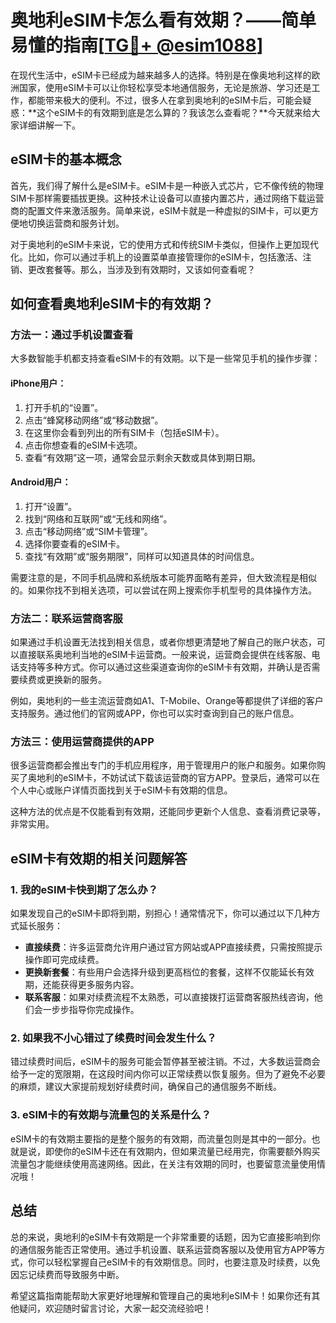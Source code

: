 # 奥地利eSIM卡怎么看有效期？——简单易懂的指南[[TG💪+ @esim1088](https://t.me/s/esim1088)]

在现代生活中，eSIM卡已经成为越来越多人的选择。特别是在像奥地利这样的欧洲国家，使用eSIM卡可以让你轻松享受本地通信服务，无论是旅游、学习还是工作，都能带来极大的便利。不过，很多人在拿到奥地利的eSIM卡后，可能会疑惑：**这个eSIM卡的有效期到底是怎么算的？我该怎么查看呢？**今天就来给大家详细讲解一下。

## eSIM卡的基本概念

首先，我们得了解什么是eSIM卡。eSIM卡是一种嵌入式芯片，它不像传统的物理SIM卡那样需要插拔更换。这种技术让设备可以直接内置芯片，通过网络下载运营商的配置文件来激活服务。简单来说，eSIM卡就是一种虚拟的SIM卡，可以更方便地切换运营商和服务计划。

对于奥地利的eSIM卡来说，它的使用方式和传统SIM卡类似，但操作上更加现代化。比如，你可以通过手机上的设置菜单直接管理你的eSIM卡，包括激活、注销、更改套餐等。那么，当涉及到有效期时，又该如何查看呢？

## 如何查看奥地利eSIM卡的有效期？

### 方法一：通过手机设置查看

大多数智能手机都支持查看eSIM卡的有效期。以下是一些常见手机的操作步骤：

#### iPhone用户：
1. 打开手机的“设置”。
2. 点击“蜂窝移动网络”或“移动数据”。
3. 在这里你会看到列出的所有SIM卡（包括eSIM卡）。
4. 点击你想查看的eSIM卡选项。
5. 查看“有效期”这一项，通常会显示剩余天数或具体到期日期。

#### Android用户：
1. 打开“设置”。
2. 找到“网络和互联网”或“无线和网络”。
3. 点击“移动网络”或“SIM卡管理”。
4. 选择你要查看的eSIM卡。
5. 查找“有效期”或“服务期限”，同样可以知道具体的时间信息。

需要注意的是，不同手机品牌和系统版本可能界面略有差异，但大致流程是相似的。如果你找不到相关选项，可以尝试在网上搜索你手机型号的具体操作方法。

### 方法二：联系运营商客服

如果通过手机设置无法找到相关信息，或者你想更清楚地了解自己的账户状态，可以直接联系奥地利当地的eSIM卡运营商。一般来说，运营商会提供在线客服、电话支持等多种方式。你可以通过这些渠道查询你的eSIM卡有效期，并确认是否需要续费或更换新的服务。

例如，奥地利的一些主流运营商如A1、T-Mobile、Orange等都提供了详细的客户支持服务。通过他们的官网或APP，你也可以实时查询到自己的账户信息。

### 方法三：使用运营商提供的APP

很多运营商都会推出专门的手机应用程序，用于管理用户的账户和服务。如果你购买了奥地利的eSIM卡，不妨试试下载该运营商的官方APP。登录后，通常可以在个人中心或账户详情页面找到关于eSIM卡有效期的信息。

这种方法的优点是不仅能看到有效期，还能同步更新个人信息、查看消费记录等，非常实用。

## eSIM卡有效期的相关问题解答

### 1. 我的eSIM卡快到期了怎么办？

如果发现自己的eSIM卡即将到期，别担心！通常情况下，你可以通过以下几种方式延长服务：

- **直接续费**：许多运营商允许用户通过官方网站或APP直接续费，只需按照提示操作即可完成续费。
- **更换新套餐**：有些用户会选择升级到更高档位的套餐，这样不仅能延长有效期，还能获得更多服务内容。
- **联系客服**：如果对续费流程不太熟悉，可以直接拨打运营商客服热线咨询，他们会一步步指导你完成操作。

### 2. 如果我不小心错过了续费时间会发生什么？

错过续费时间后，eSIM卡的服务可能会暂停甚至被注销。不过，大多数运营商会给予一定的宽限期，在这段时间内你可以正常续费以恢复服务。但为了避免不必要的麻烦，建议大家提前规划好续费时间，确保自己的通信服务不断线。

### 3. eSIM卡的有效期与流量包的关系是什么？

eSIM卡的有效期主要指的是整个服务的有效期，而流量包则是其中的一部分。也就是说，即使你的eSIM卡还在有效期内，但如果流量已经用完，你需要额外购买流量包才能继续使用高速网络。因此，在关注有效期的同时，也要留意流量使用情况哦！

## 总结

总的来说，奥地利的eSIM卡有效期是一个非常重要的话题，因为它直接影响到你的通信服务能否正常使用。通过手机设置、联系运营商客服以及使用官方APP等方式，你可以轻松掌握自己eSIM卡的有效期信息。同时，也要注意及时续费，以免因忘记续费而导致服务中断。

希望这篇指南能帮助大家更好地理解和管理自己的奥地利eSIM卡！如果你还有其他疑问，欢迎随时留言讨论，大家一起交流经验吧！
